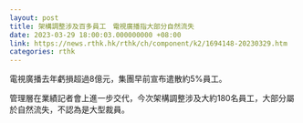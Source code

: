 ```yaml
---
layout: post
title: 架構調整涉及百多員工　電視廣播指大部分自然流失
date: 2023-03-29 18:00:03.000000000 +08:00
link: https://news.rthk.hk/rthk/ch/component/k2/1694148-20230329.htm
categories: rthk
---
```


電視廣播去年虧損超過8億元，集團早前宣布遣散約5%員工。

管理層在業績記者會上進一步交代，今次架構調整涉及大約180名員工，大部分屬於自然流失，不認為是大型裁員。
